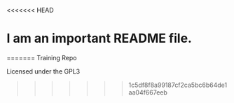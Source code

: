 <<<<<<< HEAD
# I am an important README file.
=======
Training Repo

Licensed under the GPL3
>>>>>>> 1c5df8f8a99187cf2ca5bc6b64de1aa04f667eeb
